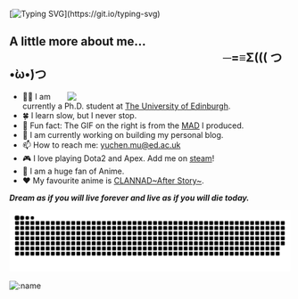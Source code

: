 [![Typing SVG](https://readme-typing-svg.demolab.com?font=Fira+Code&size=25&pause=1000&center=true&vCenter=true&width=420&lines=Hi%2C+I+am+Yuchen!)](https://git.io/typing-svg)



## A little more about me...  &emsp;&emsp;&emsp;&emsp;&emsp;&emsp;&emsp;&emsp;&emsp;&emsp;&emsp;&emsp;&emsp;&emsp;&emsp;&emsp;&emsp;&emsp; ─=≡Σ\(\(( つ•̀ω•́)つ

<img width="400" align="right" src="asset/workshop_hanasaku_compressed_2.gif"/> 
<!-- <img width="400" align="right" src="asset/workshop_hanasaku.gif"/>  -->

- :man_student: I am currently a Ph.D. student at [The University of Edinburgh](https://www.ed.ac.uk/). 
- :four_leaf_clover: I learn slow, but I never stop. 
- :cherry_blossom: Fun fact: The GIF on the right is from the [MAD](https://www.bilibili.com/video/BV1XN411Z743/?spm_id_from=333.999.0.0) I produced.
- :dart: I am currently working on building my personal blog.
- 📫 How to reach me: yuchen.mu@ed.ac.uk
- :video_game: I love playing Dota2 and Apex. Add me on [steam](https://steamcommunity.com/profiles/76561198276677155)!
- :whale2: I am a huge fan of Anime.
- :hearts: My favourite anime is [CLANNAD\~After Story\~](https://www.bilibili.com/video/BV18x411c7KQ/?spm_id_from=333.337.search-card.all.click&vd_source=dabcffd1cd0c95a73e0d13f61da7ae44).

 <em><b>Dream as if you will live forever and live as if you will die today.</b></em>
 

<!-- <br> -->

<picture>
  <source media="(prefers-color-scheme: dark)" srcset="https://raw.githubusercontent.com/seabro917/seabro917/output/github-contribution-grid-snake-dark.svg">
  <source media="(prefers-color-scheme: light)" srcset="https://raw.githubusercontent.com/seabro917/seabro917/output/github-contribution-grid-snake.svg">
  <img alt="github contribution grid snake animation" src="https://raw.githubusercontent.com/seabro917/seabro917/output/github-contribution-grid-snake.svg">
</picture>



![:name](https://count.getloli.com/get/@seabro917?theme=rule34)